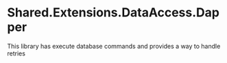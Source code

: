 # Shared.Extensions.DataAccess.Dapper
This library has execute  database commands and provides a way to handle retries
